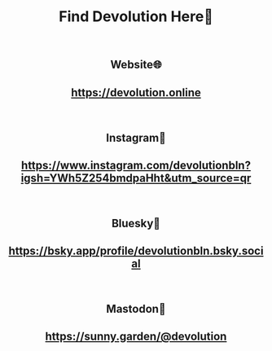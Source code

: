 <h1 align="center">Find Devolution Here🌱</h1> <br>

<h2 align="center">Website🌐</h2>
<h2 align="center"><a href="https://devolution.online" target="_blank">https://devolution.online</a></h2><br>

<h2 align="center">Instagram📸</h2>
<h2 align="center"><a href="https://www.instagram.com/devolutionbln?igsh=YWh5Z254bmdpaHht&utm_source=qr" target="_blank">https://www.instagram.com/devolutionbln?igsh=YWh5Z254bmdpaHht&utm_source=qr</a></h2><br>

<h2 align="center">Bluesky🦋</h2>
<h2 align="center"><a href="https://bsky.app/profile/devolutionbln.bsky.social" target="_blank">https://bsky.app/profile/devolutionbln.bsky.social</a></h2><br>

<h2 align="center">Mastodon🐘</h2>
<h2 align="center"><a href="https://sunny.garden/@devolution" target="_blank">https://sunny.garden/@devolution</a></h2><br>